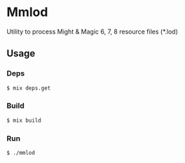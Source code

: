 # Mmlod

Utility to process Might & Magic 6, 7, 8 resource files (*.lod)

## Usage

### Deps
```bash
$ mix deps.get
```

### Build
```bash
$ mix build
```

### Run
```bash
$ ./mmlod
```
